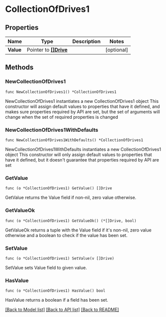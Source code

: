# CollectionOfDrives1

## Properties

Name | Type | Description | Notes
------------ | ------------- | ------------- | -------------
**Value** | Pointer to [**[]Drive**](Drive.md) |  | [optional] 

## Methods

### NewCollectionOfDrives1

`func NewCollectionOfDrives1() *CollectionOfDrives1`

NewCollectionOfDrives1 instantiates a new CollectionOfDrives1 object
This constructor will assign default values to properties that have it defined,
and makes sure properties required by API are set, but the set of arguments
will change when the set of required properties is changed

### NewCollectionOfDrives1WithDefaults

`func NewCollectionOfDrives1WithDefaults() *CollectionOfDrives1`

NewCollectionOfDrives1WithDefaults instantiates a new CollectionOfDrives1 object
This constructor will only assign default values to properties that have it defined,
but it doesn't guarantee that properties required by API are set

### GetValue

`func (o *CollectionOfDrives1) GetValue() []Drive`

GetValue returns the Value field if non-nil, zero value otherwise.

### GetValueOk

`func (o *CollectionOfDrives1) GetValueOk() (*[]Drive, bool)`

GetValueOk returns a tuple with the Value field if it's non-nil, zero value otherwise
and a boolean to check if the value has been set.

### SetValue

`func (o *CollectionOfDrives1) SetValue(v []Drive)`

SetValue sets Value field to given value.

### HasValue

`func (o *CollectionOfDrives1) HasValue() bool`

HasValue returns a boolean if a field has been set.


[[Back to Model list]](../README.md#documentation-for-models) [[Back to API list]](../README.md#documentation-for-api-endpoints) [[Back to README]](../README.md)


